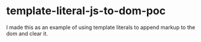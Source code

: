 # template-literal-js-to-dom-poc

I made this as an example of using template literals to append markup to the dom and clear it.
